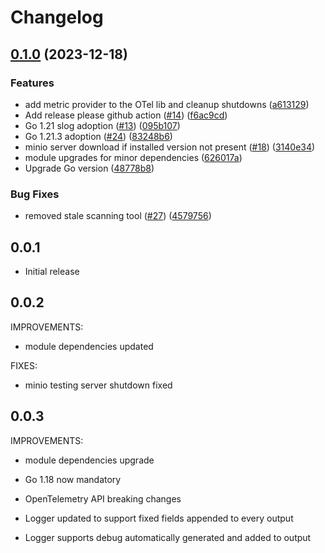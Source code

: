 # Changelog

## [0.1.0](https://github.com/karlmutch/go-service/compare/v0.0.1...v0.1.0) (2023-12-18)


### Features

* add metric provider to the OTel lib and cleanup shutdowns ([a613129](https://github.com/karlmutch/go-service/commit/a6131290f1399d77fb90653a945cea183d22f998))
* Add release please github action ([#14](https://github.com/karlmutch/go-service/issues/14)) ([f6ac9cd](https://github.com/karlmutch/go-service/commit/f6ac9cd96f65fedb610ea961df423fd61766c40e))
* Go 1.21 slog adoption ([#13](https://github.com/karlmutch/go-service/issues/13)) ([095b107](https://github.com/karlmutch/go-service/commit/095b107832d62b3fbec295be4091c48adea86ef8))
* Go 1.21.3 adoption ([#24](https://github.com/karlmutch/go-service/issues/24)) ([83248b6](https://github.com/karlmutch/go-service/commit/83248b6f8f7e6e17f4ff1626ae7994989a7ccb47))
* minio server download if installed version not present ([#18](https://github.com/karlmutch/go-service/issues/18)) ([3140e34](https://github.com/karlmutch/go-service/commit/3140e346cd9a86700140e1d0bdc2422bec9c96d4))
* module upgrades for minor dependencies ([626017a](https://github.com/karlmutch/go-service/commit/626017aadc2e148c0c4f78765961a74bbf21d2a8))
* Upgrade Go version ([48778b8](https://github.com/karlmutch/go-service/commit/48778b8ee5b8c2cb5164753d261f43c0005ceb73))


### Bug Fixes

* removed stale scanning tool ([#27](https://github.com/karlmutch/go-service/issues/27)) ([4579756](https://github.com/karlmutch/go-service/commit/4579756e9b972682624feccda9b7efdef2525939))

## 0.0.1

* Initial release

## 0.0.2

IMPROVEMENTS:

* module dependencies updated

FIXES:

* minio testing server shutdown fixed

## 0.0.3

IMPROVEMENTS:

* module dependencies upgrade

* Go 1.18 now mandatory

* OpenTelemetry API breaking changes

* Logger updated to support fixed fields appended to every output

* Logger supports debug automatically generated and added to output
